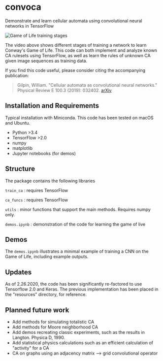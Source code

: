 # convoca

Demonstrate and learn cellular automata using convolutional neural networks in TensorFlow

![Game of Life training stages](demos/glider_stages.gif)

The video above shows different stages of training a network to learn Conway's Game of Life. 
This code can both implement and analyze known CA rulesets using TensorFlow, as well as learn the rules of unknown CA given image sequences as training data.

If you find this code useful, please consider citing the accompanying publication:

> Gilpin, William. "Cellular automata as convolutional neural networks." Physical Review E 100.3 (2019): 032402. [arXiv](https://arxiv.org/abs/1809.02942)


## Installation and Requirements

Typical installation with Miniconda. This code has been tested on macOS and Ubuntu.

+ Python >3.4
+ TensorFlow >2.0
+ numpy
+ matplotlib
+ Jupyter notebooks (for demos)

## Structure

The package contains the following libraries

`train_ca` : requires TensorFlow

`ca_funcs` : requires TensorFlow

`utils` : minor functions that support the main methods. Requires numpy only.

`demos.ipynb` : demonstration of the code for learning the game of live


## Demos

The `demos.ipynb` illustrates a minimal example of training a CNN on the Game of Life, including example outputs.

## Updates

As of 2.26.2020, the code has been significantly re-factored to use Tensorflow 2.0 and Keras.  The previous implementation has been placed in the "resources" directory, for reference.

## Planned future work

+ Add methods for simulating totalistic CA
+ Add methods for Moore neighborhood CA
+ Add demos recreating classic experiments, such as the results in Langton. Physica D, 1990.
+ Add statistical physics calculations such as an efficient calculation of "activity" for a CA
+ CA on graphs using an adjacency matrix --> grid convolutional operator